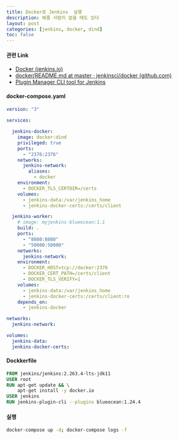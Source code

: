 ```yaml
---
title: Docker로 Jenkins  실행
description: 해줄 사람이 없을 때도 있다
layout: post
categories: [jenkins, docker, dind]
toc: false
---
```


#### 관련 Link

- [Docker (jenkins.io)](https://www.jenkins.io/doc/book/installing/docker/)
- [docker/README.md at master · jenkinsci/docker (github.com)](https://github.com/jenkinsci/docker/blob/master/README.md)
- [Plugin Manager CLI tool for Jenkins](https://github.com/jenkinsci/plugin-installation-manager-tool)

#### docker-compose.yaml

```yaml
version: "3"
  
services:

  jenkins-docker:
    image: docker:dind
    privileged: true
    ports:
      - "2376:2376"
    networks:
      jenkins-network:
        aliases: 
          - docker
    environment:
      - DOCKER_TLS_CERTDIR=/certs
    volumes:
      - jenkins-data:/var/jenkins_home
      - jenkins-docker-certs:/certs/client

  jenkins-worker:
    # image: myjenkins-blueocean:1.1 
    build: .
    ports:
      - "8080:8080"
      - "50000:50000"
    networks:
      jenkins-network:
    environment:
      - DOCKER_HOST=tcp://docker:2376
      - DOCKER_CERT_PATH=/certs/client
      - DOCKER_TLS_VERIFY=1
    volumes:
      - jenkins-data:/var/jenkins_home
      - jenkins-docker-certs:/certs/client:ro
    depends_on:
      - jenkins-docker

networks:
  jenkins-network:

volumes:
  jenkins-data:
  jenkins-docker-certs:
```

#### Dockkerfile

```dockerfile
FROM jenkins/jenkins:2.263.4-lts-jdk11
USER root
RUN apt-get update && \
    apt-get install -y docker.io
USER jenkins
RUN jenkins-plugin-cli --plugins blueocean:1.24.4
```

#### 실행

``` bash
docker-compose up -d; docker-compose logs -f
```